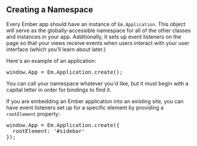 ## Creating a Namespace

Every Ember app should have an instance of `Em.Application`. This object
will serve as the globally-accessible namespace for all of the other classes
and instances in your app. Additionally, it sets up event listeners on the page
so that your views receive events when users interact with your user interface
(which you'll learn about later.)

Here's an example of an application:

<pre class="brush: js;">
window.App = Em.Application.create();
</pre>

You can call your namespace whatever you'd like, but it must begin
with a capital letter in order for bindings to find it.

If you are embedding an Ember application into an existing site, you can
have event listeners set up for a specific element by providing a `rootElement` property:

<pre class="brush: js; highlight: 2;">
window.App = Em.Application.create({
  rootElement: '#sidebar'
});
</pre>